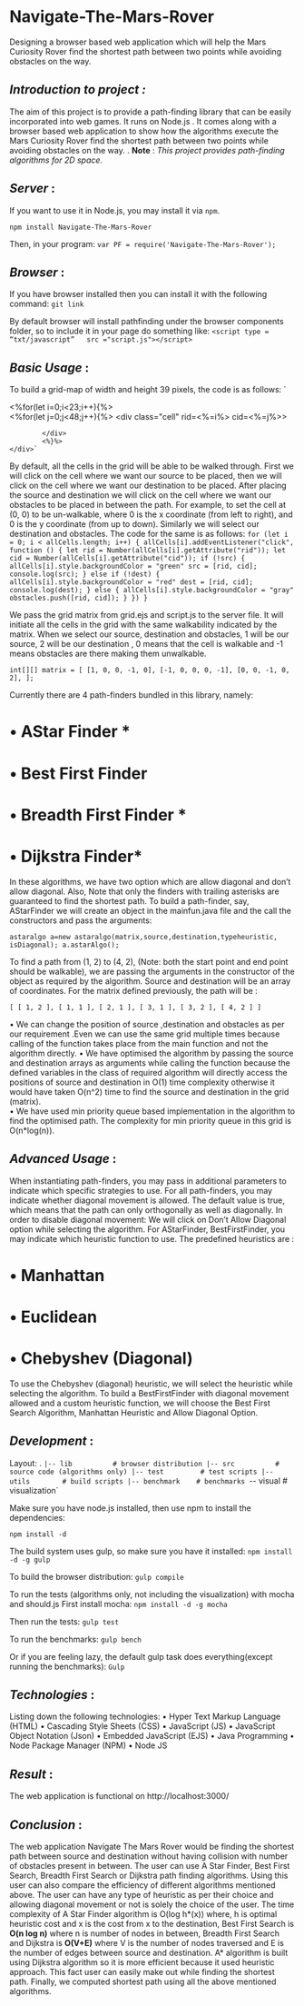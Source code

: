 # **Navigate-The-Mars-Rover**

Designing a browser based web application which will help the Mars Curiosity Rover find the shortest path between two points while avoiding obstacles on the way.
 

## *Introduction to project :*

The aim of this project is to provide a path-finding library that can be easily incorporated into web games. It runs on Node.js .
It comes along with a browser based web application to show how the algorithms execute the Mars Curiosity Rover find the shortest path between two points while avoiding obstacles on the way. . 
**Note** : *This project provides path-finding algorithms for 2D space*.  
 
 
## *Server* :

If you want to use it in Node.js, you may install it via `npm`.

`npm install Navigate-The-Mars-Rover`

Then, in your program:
`var PF = require('Navigate-The-Mars-Rover');`

## *Browser* :

If you have browser installed then you can install it with the following command:
`git link` 

By default browser will install pathfinding under the browser components folder, so to include it in your page do something like:
`<script type = “txt/javascript”  
src ="script.js"></script>`

 
## *Basic Usage* :

To build a grid-map of width and height 39 pixels, the code is as follows:
`<div id="grid">
        <%for(let i=0;i<23;i++){%>
        <div class="row">
            <%for(let j=0;j<48;j++){%>
            <div class="cell" rid=<%=i%> cid=<%=j%>>

            </div>
            <%}%>
    </div>`

By default, all the cells in the grid will be able to be walked through. First we will click on the cell where we want our source to be placed, then we will click on the cell where we want our destination to be placed. After placing the source and destination we will click on the cell where we want our obstacles to be placed in between the path.
For example, to set the cell at (0, 0) to be un-walkable, where 0 is the x coordinate (from left to right), and 0 is the y coordinate (from up to down). Similarly we will select our destination and obstacles. The code for the same is as follows:
`for (let i = 0; i < allCells.length; i++) {
    allCells[i].addEventListener("click", function () {
        let rid = Number(allCells[i].getAttribute("rid"));
        let cid = Number(allCells[i].getAttribute("cid"));
        if (!src) {
            allCells[i].style.backgroundColor = "green"
            src = [rid, cid];
            console.log(src);
        } else if (!dest) {
            allCells[i].style.backgroundColor = "red"
            dest = [rid, cid];
            console.log(dest);
        } else {
            allCells[i].style.backgroundColor = "gray"
            obstacles.push([rid, cid]);
        }
    })
}`

We pass the grid matrix from grid.ejs and script.js to the server file. It will initiate all the cells in the grid with the same walkability indicated by the matrix. When we select our source, destination and obstacles, 1 will be our source, 2 will be our destination , 0 means that the cell is walkable and -1 means obstacles are there making them unwalkable.

`int[][] matrix = [
    [1, 0, 0, -1, 0],
    [-1, 0, 0, 0, -1],
    [0, 0, -1, 0, 2],
];`

Currently there are 4 path-finders bundled in this library, namely:
# •	AStar Finder *
# • Best First Finder
# •	Breadth First Finder *
# •	Dijkstra Finder*
In these algorithms, we have two option which are allow diagonal and don’t allow diagonal.
Also, Note that only the finders with trailing asterisks are guaranteed to find the shortest path.
To build a path-finder, say, AStarFinder we will create an object in the mainfun.java file and the call the constructors and pass the arguments:

`astaralgo a=new astaralgo(matrix,source,destination,typeheuristic,
 isDiagonal);
a.astarAlgo();`

To find a path from (1, 2) to (4, 2), (Note: both the start point and end point should be walkable), we are passing the arguments in the constructor of the object as required by the algorithm.
Source and destination will be an array of coordinates.
For the matrix defined previously, the path will be :

`[ [ 1, 2 ], [ 1, 1 ], [ 2, 1 ], [ 3, 1 ], [ 3, 2 ], [ 4, 2 ] ]`


•	We can change the position of source ,destination and obstacles as per our requirement .Even we can use the same grid multiple times because calling of the function takes place from the main function and not the algorithm directly.
•	We have optimised the algorithm by passing the source and destination arrays as arguments while calling the function because the defined variables in the class of required algorithm will directly access the positions of source and destination in O(1) time complexity otherwise it would have taken O(n^2) time to find the source and destination in the grid (matrix).  
•	We have used min priority queue based implementation in the algorithm to find the optimised path. The complexity for min priority queue in this grid is O(n*log(n)).


## *Advanced Usage* :

When instantiating path-finders, you may pass in additional parameters to indicate which specific strategies to use.
For all path-finders, you may indicate whether diagonal movement is allowed. The default value is true, which means that the path can only orthogonally as well as diagonally.
In order to disable diagonal movement:
We will click on Don’t Allow Diagonal option while selecting the algorithm.
For AStarFinder, BestFirstFinder, you may indicate which heuristic function to use.
The predefined heuristics are :

# •	Manhattan 
# •	Euclidean
# •	Chebyshev (Diagonal)

To use the Chebyshev (diagonal) heuristic, we will select the heuristic while selecting the algorithm.
To build a BestFirstFinder with diagonal movement allowed and a custom heuristic function, we will choose the Best First Search Algorithm, Manhattan Heuristic and Allow Diagonal Option. 


## *Development* :

Layout:
.
`|-- lib          # browser distribution
|-- src          # source code (algorithms only)
|-- test         # test scripts
|-- utils        # build scripts
|-- benchmark    # benchmarks
`-- visual       # visualization`

Make sure you have node.js installed, then use npm to install the dependencies:

`npm install -d` 

The build system uses gulp, so make sure you have it installed:
`npm install -d -g gulp`

To build the browser distribution:
`gulp compile`

To run the tests (algorithms only, not including the visualization) with mocha and should.js First install mocha:
`npm install -d -g mocha`

Then run the tests:
`gulp test`

To run the benchmarks:
`gulp bench`

Or if you are feeling lazy, the default gulp task does everything(except running the benchmarks):
`Gulp`

## *Technologies* :
Listing down the following technologies:
•	Hyper Text Markup Language (HTML)
•	Cascading Style Sheets (CSS)
•	JavaScript (JS)
•	JavaScript Object Notation (Json) 
•	Embedded JavaScript (EJS)
•	Java Programming
•	Node Package Manager (NPM)
•	Node JS


## *Result* :
The web application is functional on http://localhost:3000/


## *Conclusion* :

The web application Navigate The Mars Rover would be finding the shortest path between source and destination without having collision with number of obstacles present in between.
The user can use A Star Finder, Best First Search, Breadth First Search or  Dijkstra path finding algorithms. Using this user can also compare the efficiency of different algorithms mentioned above. The user can have any type of heuristic as per their choice and allowing diagonal movement or not is solely the choice of the user.
 The time complexity of A Star Finder algorithm is O(log h*(x)) where, h is optimal heuristic cost and x is the cost from x to the destination, Best First Search is **O(n log n)** where n is number of nodes in between, Breadth First Search and Dijkstra is **O(V+E)** where V is the number of nodes traversed and E is the number of edges between source and destination.
A* algorithm is built using Dijkstra algorithm so it is more efficient because it used heuristic approach. This fact user can easily make out while finding the shortest path. Finally, we computed shortest path using all the above mentioned algorithms.


